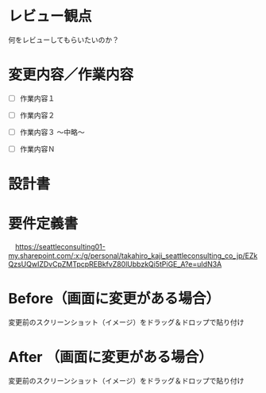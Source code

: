 # レビュー観点
何をレビューしてもらいたいのか？

# 変更内容／作業内容
 - [ ] 作業内容１
 - [ ] 作業内容２
 - [ ] 作業内容３
〜中略〜
 - [ ] 作業内容Ｎ


# 設計書

# 要件定義書
　https://seattleconsulting01-my.sharepoint.com/:x:/g/personal/takahiro_kaji_seattleconsulting_co_jp/EZkQzsUQwIZDvCpZMTpcpREBkfvZ80lUbbzkQi5tPiGE_A?e=uIdN3A

# Before（画面に変更がある場合）
変更前のスクリーンショット（イメージ）をドラッグ＆ドロップで貼り付け

# After （画面に変更がある場合）
変更前のスクリーンショット（イメージ）をドラッグ＆ドロップで貼り付け
